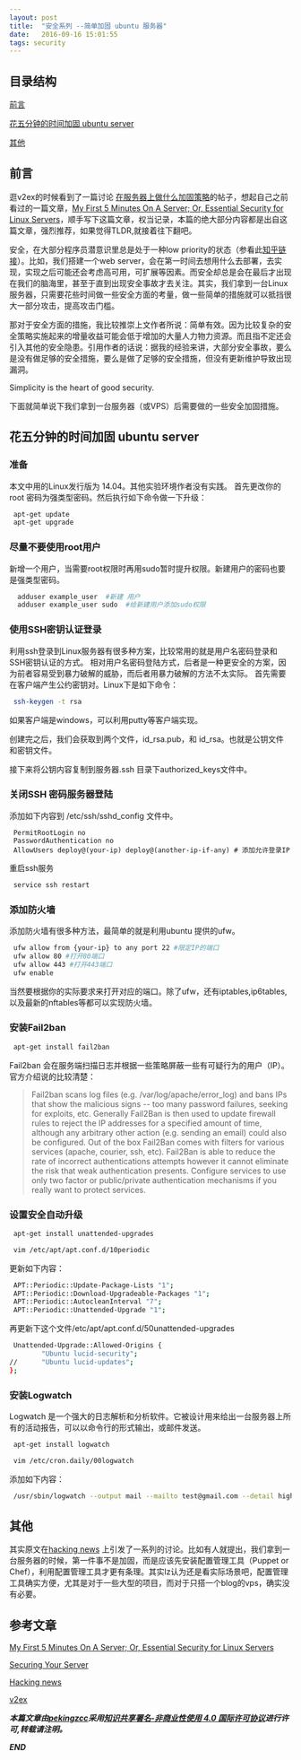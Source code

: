 ```yaml
---
layout: post
title:  "安全系列 --简单加固 ubuntu 服务器"
date:   2016-09-16 15:01:55
tags: security
---
```



## 目录结构


[前言 ](#A)

[花五分钟的时间加固 ubuntu server ](#B)

[其他](#C)


<a name="A"></a>

## 前言

逛v2ex的时候看到了一篇讨论 [在服务器上做什么加固策略](https://www.v2ex.com/t/306519#reply22)的帖子，想起自己之前看过的一篇文章，[My First 5 Minutes On A Server; Or, Essential Security for Linux Servers](https://plusbryan.com/my-first-5-minutes-on-a-server-or-essential-security-for-linux-servers)，顺手写下这篇文章，权当记录，本篇的绝大部分内容都是出自这篇文章，强烈推荐，如果觉得TLDR,就接着往下翻吧。

安全，在大部分程序员潜意识里总是处于一种low priority的状态（参看此[知乎链接](https://www.zhihu.com/question/20306241)）。比如，我们搭建一个web server，会在第一时间去想用什么去部署，去实现，实现之后可能还会考虑高可用，可扩展等因素。而安全却总是会在最后才出现在我们的脑海里，甚至于直到出现安全事故才去关注。其实，我们拿到一台Linux服务器，只需要花些时间做一些安全方面的考量，做一些简单的措施就可以抵挡很大一部分攻击，提高攻击门槛。

那对于安全方面的措施，我比较推崇上文作者所说：简单有效。因为比较复杂的安全策略实施起来的增量收益可能会低于增加的大量人力物力资源。而且指不定还会引入其他的安全隐患。引用作者的话说：据我的经验来讲，大部分安全事故，要么是没有做足够的安全措施，要么是做了足够的安全措施，但没有更新维护导致出现漏洞。

Simplicity is the heart of good security.

下面就简单说下我们拿到一台服务器（或VPS）后需要做的一些安全加固措施。

<a name="B"></a>

## 花五分钟的时间加固 ubuntu server

### 准备

本文中用的Linux发行版为 14.04。其他实验环境作者没有实践。
首先更改你的 root 密码为强类型密码。然后执行如下命令做一下升级：

```bash
 apt-get update
 apt-get upgrade
```

### 尽量不要使用root用户

新增一个用户，当需要root权限时再用sudo暂时提升权限。新建用户的密码也要是强类型密码。

```bash
  adduser example_user  #新建 用户
  adduser example_user sudo  #给新建用户添加sudo权限
```

### 使用SSH密钥认证登录

利用ssh登录到Linux服务器有很多种方案，比较常用的就是用户名密码登录和SSH密钥认证的方式。
相对用户名密码登陆方式，后者是一种更安全的方案，因为前者容易受到暴力破解的威胁，而后者用暴力破解的方法不太实际。
首先需要在客户端产生公约密钥对。Linux下是如下命令：

```bash
 ssh-keygen -t rsa
```

如果客户端是windows，可以利用putty等客户端实现。

创建完之后，我们会获取到两个文件，id_rsa.pub，和 id_rsa。也就是公钥文件和密钥文件。

接下来将公钥内容复制到服务器.ssh 目录下authorized_keys文件中。

### 关闭SSH 密码服务器登陆
添加如下内容到 /etc/ssh/sshd_config 文件中。
 
```
 PermitRootLogin no
 PasswordAuthentication no
 AllowUsers deploy@(your-ip) deploy@(another-ip-if-any) # 添加允许登录IP
```

重启ssh服务

```bash
 service ssh restart
```

### 添加防火墙

添加防火墙有很多种方法，最简单的就是利用ubuntu 提供的ufw。
```bash
 ufw allow from {your-ip} to any port 22 #限定IP的端口
 ufw allow 80 #打开80端口
 ufw allow 443 #打开443端口
 ufw enable
```

 当然要根据你的实际要求来打开对应的端口。除了ufw，还有iptables,ip6tables,以及最新的nftables等都可以实现防火墙。

### 安装Fail2ban

```bash
 apt-get install fail2ban
```

Fail2ban 会在服务端扫描日志并根据一些策略屏蔽一些有可疑行为的用户（IP）。官方介绍说的比较清楚：

 > Fail2ban scans log files (e.g. /var/log/apache/error_log) and bans IPs that show the malicious signs -- too many password failures, seeking for exploits, etc. Generally Fail2Ban is then used to update firewall rules to reject the IP addresses for a specified amount of time, although any arbitrary other action (e.g. sending an email) could also be configured. Out of the box Fail2Ban comes with filters for various services (apache, courier, ssh, etc).
 Fail2Ban is able to reduce the rate of incorrect authentications attempts however it cannot eliminate the risk that weak authentication presents. Configure services to use only two factor or public/private authentication mechanisms if you really want to protect services.

### 设置安全自动升级

```bash
 apt-get install unattended-upgrades

 vim /etc/apt/apt.conf.d/10periodic
```

更新如下内容：

```bash
 APT::Periodic::Update-Package-Lists "1";
 APT::Periodic::Download-Upgradeable-Packages "1";
 APT::Periodic::AutocleanInterval "7";
 APT::Periodic::Unattended-Upgrade "1";
```
再更新下这个文件/etc/apt/apt.conf.d/50unattended-upgrades

```bash
 Unattended-Upgrade::Allowed-Origins {
        "Ubuntu lucid-security";
//      "Ubuntu lucid-updates";
};
```

### 安装Logwatch

Logwatch 是一个强大的日志解析和分析软件。它被设计用来给出一台服务器上所有的活动报告，可以以命令行的形式输出，或邮件发送。

```bash
 apt-get install logwatch

 vim /etc/cron.daily/00logwatch
```

 添加如下内容：

```bash
 /usr/sbin/logwatch --output mail --mailto test@gmail.com --detail high
```



<a name="C"></a>

## 其他

其实原文在[hacking news](https://news.ycombinator.com/item?id=5316093) 上引发了一系列的讨论。比如有人就提出，我们拿到一台服务器的时候，第一件事不是加固，而是应该先安装配置管理工具（Puppet or Chef），利用配置管理工具才更有条理。其实lz认为还是看实际场景吧，配置管理工具确实方便，尤其是对于一些大型的项目，而对于只搭一个blog的vps，确实没有必要。






## 参考文章

[My First 5 Minutes On A Server; Or, Essential Security for Linux Servers ](https://plusbryan.com/my-first-5-minutes-on-a-server-or-essential-security-for-linux-servers)

[Securing Your Server](https://linode.com/docs/security/securing-your-server)

[Hacking news](https://news.ycombinator.com/item?id=5316093)

[v2ex](https://www.v2ex.com/t/306519#reply22)



***本篇文章由[pekingzcc](https://zhangchenchen.github.io/)采用[知识共享署名-非商业性使用 4.0 国际许可协议](https://creativecommons.org/licenses/by-nc-sa/4.0/)进行许可,转载请注明。***


 ***END***

